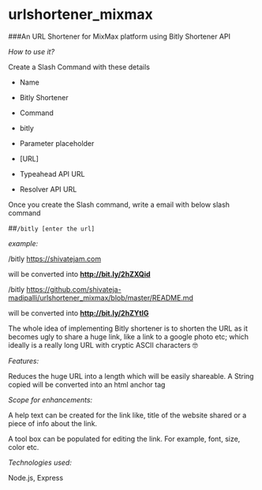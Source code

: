 # urlshortener_mixmax

###An URL Shortener for MixMax platform using Bitly Shortener API

_How to use it?_

Create a Slash Command with these details

* Name
 * Bitly Shortener

* Command
 * bitly

* Parameter placeholder
 * [URL]

* Typeahead API URL

* Resolver API URL

Once you create the Slash command, write a email with below slash command

##`/bitly [enter the url]`

_example:_ 

/bitly https://shivatejam.com 

will be converted into **http://bit.ly/2hZXQid**

/bitly https://github.com/shivateja-madipalli/urlshortener_mixmax/blob/master/README.md 

will be converted into **http://bit.ly/2hZYtIG**

The whole idea of implementing Bitly shortener is to shorten the URL as it becomes ugly to share a huge link, like a link to a google photo etc; which ideally is a really long URL with cryptic ASCII characters 🤓 

_Features:_

Reduces the huge URL into a length which will be easily shareable.
A String copied will be converted into an html anchor tag

_Scope for enhancements:_

A help text can be created for the link like, title of the website shared or a piece of info about the link.

A tool box can be populated for editing the link. For example, font, size, color etc.


_Technologies used:_

Node.js, Express 
